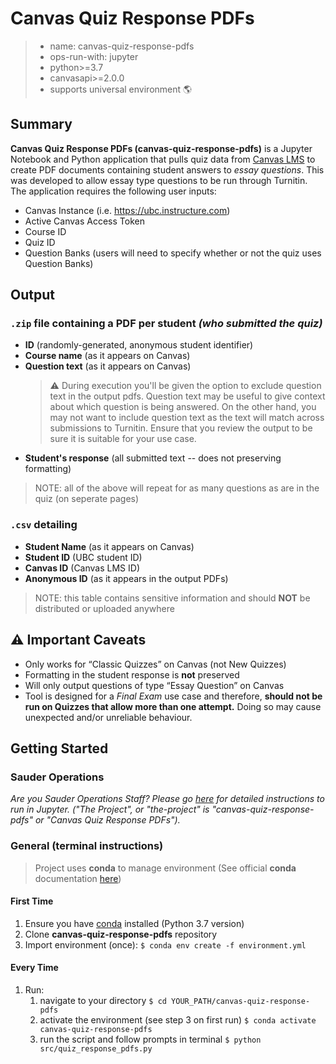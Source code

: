 # Canvas Quiz Response PDFs

> - name: canvas-quiz-response-pdfs
> - ops-run-with: jupyter
> - python>=3.7
> - canvasapi>=2.0.0
> - supports universal environment 🌎

## Summary

**Canvas Quiz Response PDFs (canvas-quiz-response-pdfs)** is a Jupyter Notebook and Python application that pulls quiz data from [Canvas LMS](https://github.com/instructure/canvas-lms) to create PDF documents containing student answers to _essay questions_. This was developed to allow essay type questions to be run through Turnitin. The application requires the following user inputs:

- Canvas Instance (i.e. https://ubc.instructure.com)
- Active Canvas Access Token
- Course ID
- Quiz ID
- Question Banks (users will need to specify whether or not the quiz uses Question Banks)

## Output

### `.zip` file containing a PDF per student _(who submitted the quiz)_

- **ID** (randomly-generated, anonymous student identifier)
- **Course name** (as it appears on Canvas)
- **Question text** (as it appears on Canvas)
  > ⚠️ During execution you'll be given the option to exclude question text in the output pdfs. Question text may be useful to give context about which question is being answered. On the other hand, you may not want to include question text as the text will match across submissions to Turnitin. Ensure that you review the output to be sure it is suitable for your use case.
- **Student's response** (all submitted text -- does not preserving formatting)

> NOTE: all of the above will repeat for as many questions as are in the quiz (on seperate pages)

### `.csv` detailing

- **Student Name** (as it appears on Canvas)
- **Student ID** (UBC student ID)
- **Canvas ID** (Canvas LMS ID)
- **Anonymous ID** (as it appears in the output PDFs)

> NOTE: this table contains sensitive information and should **NOT** be distributed or uploaded anywhere

## :warning: Important Caveats

- Only works for “Classic Quizzes” on Canvas (not New Quizzes)
- Formatting in the student response is **not** preserved
- Will only output questions of type “Essay Question” on Canvas
- Tool is designed for a _Final Exam_ use case and therefore, **should not be run on Quizzes that allow more than one attempt.** Doing so may cause unexpected and/or unreliable behaviour.

## Getting Started

### Sauder Operations

_Are you Sauder Operations Staff? Please go [here](https://github.com/saud-learning-services/instructions-and-other-templates/blob/main/docs/running-instructions.md) for detailed instructions to run in Jupyter. ("The Project", or "the-project" is "canvas-quiz-response-pdfs" or "Canvas Quiz Response PDFs")._

### General (terminal instructions)

> Project uses **conda** to manage environment (See official **conda** documentation [here](https://docs.conda.io/projects/conda/en/latest/user-guide/tasks/manage-environments.html#creating-an-environment-from-an-environment-yml-file))

#### First Time

1. Ensure you have [conda](https://docs.conda.io/projects/conda/en/latest/user-guide/install/index.html) installed (Python 3.7 version)
1. Clone **canvas-quiz-response-pdfs** repository
1. Import environment (once): `$ conda env create -f environment.yml`

#### Every Time

1. Run:
   1. navigate to your directory `$ cd YOUR_PATH/canvas-quiz-response-pdfs`
   1. activate the environment (see step 3 on first run) `$ conda activate canvas-quiz-response-pdfs`
   1. run the script and follow prompts in terminal `$ python src/quiz_response_pdfs.py`
